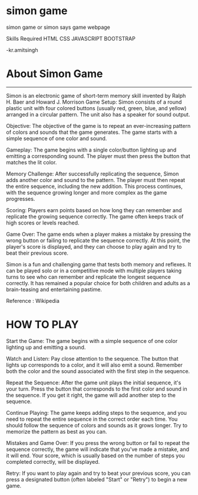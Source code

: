 # simon game
simon game or simon says game webpage

Skills Required
HTML CSS JAVASCRIPT BOOTSTRAP

-kr.amitsingh

# About Simon Game
-----------------------------
Simon is an electronic game of short-term memory skill invented by Ralph H. Baer and Howard J. Morrison
Game Setup: Simon consists of a round plastic unit with four colored buttons (usually red, green, blue, and yellow) arranged in a circular pattern. The unit also has a speaker for sound output.

Objective: The objective of the game is to repeat an ever-increasing pattern of colors and sounds that the game generates. The game starts with a simple sequence of one color and sound.

Gameplay: The game begins with a single color/button lighting up and emitting a corresponding sound. The player must then press the button that matches the lit color.

Memory Challenge: After successfully replicating the sequence, Simon adds another color and sound to the pattern. The player must then repeat the entire sequence, including the new addition. This process continues, with the sequence growing longer and more complex as the game progresses.

Scoring: Players earn points based on how long they can remember and replicate the growing sequence correctly. The game often keeps track of high scores or levels reached.

Game Over: The game ends when a player makes a mistake by pressing the wrong button or failing to replicate the sequence correctly. At this point, the player's score is displayed, and they can choose to play again and try to beat their previous score.

Simon is a fun and challenging game that tests both memory and reflexes. It can be played solo or in a competitive mode with multiple players taking turns to see who can remember and replicate the longest sequence correctly. It has remained a popular choice for both children and adults as a brain-teasing and entertaining pastime.

Reference : Wikipedia

# HOW TO PLAY

Start the Game: The game begins with a simple sequence of one color lighting up and emitting a sound.

Watch and Listen: Pay close attention to the sequence. The button that lights up corresponds to a color, and it will also emit a sound. Remember both the color and the sound associated with the first step in the sequence.

Repeat the Sequence: After the game unit plays the initial sequence, it's your turn. Press the button that corresponds to the first color and sound in the sequence. If you get it right, the game will add another step to the sequence.

Continue Playing: The game keeps adding steps to the sequence, and you need to repeat the entire sequence in the correct order each time. You should follow the sequence of colors and sounds as it grows longer. Try to memorize the pattern as best as you can.

Mistakes and Game Over: If you press the wrong button or fail to repeat the sequence correctly, the game will indicate that you've made a mistake, and it will end. Your score, which is usually based on the number of steps you completed correctly, will be displayed.

Retry: If you want to play again and try to beat your previous score, you can press a designated button (often labeled "Start" or "Retry") to begin a new game.


